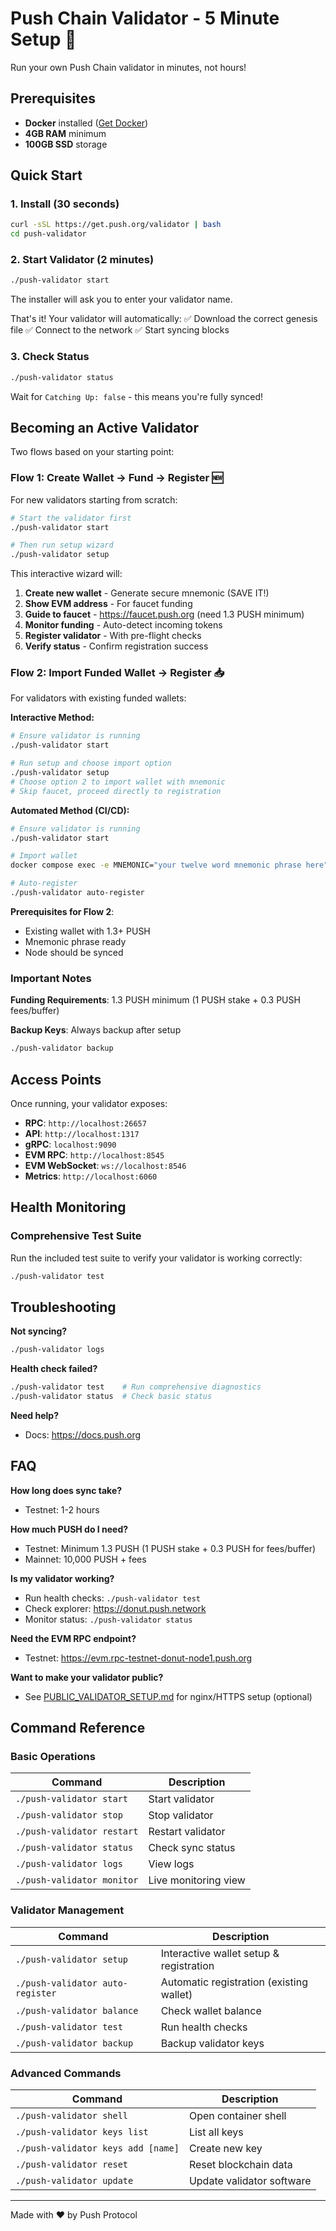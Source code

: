 # Push Chain Validator - 5 Minute Setup 🚀

Run your own Push Chain validator in minutes, not hours!

## Prerequisites

- **Docker** installed ([Get Docker](https://docs.docker.com/get-docker/))
- **4GB RAM** minimum
- **100GB SSD** storage

## Quick Start

### 1. Install (30 seconds)

```bash
curl -sSL https://get.push.org/validator | bash
cd push-validator
```

### 2. Start Validator (2 minutes)

```bash
./push-validator start
```

The installer will ask you to enter your validator name.

That's it! Your validator will automatically:
✅ Download the correct genesis file
✅ Connect to the network
✅ Start syncing blocks

### 3. Check Status

```bash
./push-validator status
```

Wait for `Catching Up: false` - this means you're fully synced!

## Becoming an Active Validator

Two flows based on your starting point:

### Flow 1: Create Wallet → Fund → Register 🆕

For new validators starting from scratch:

```bash
# Start the validator first
./push-validator start

# Then run setup wizard
./push-validator setup
```

This interactive wizard will:
1. **Create new wallet** - Generate secure mnemonic (SAVE IT!)
2. **Show EVM address** - For faucet funding
3. **Guide to faucet** - https://faucet.push.org (need 1.3 PUSH minimum)
4. **Monitor funding** - Auto-detect incoming tokens
5. **Register validator** - With pre-flight checks
6. **Verify status** - Confirm registration success

### Flow 2: Import Funded Wallet → Register 📥

For validators with existing funded wallets:

**Interactive Method:**
```bash
# Ensure validator is running
./push-validator start

# Run setup and choose import option
./push-validator setup
# Choose option 2 to import wallet with mnemonic
# Skip faucet, proceed directly to registration
```

**Automated Method (CI/CD):**
```bash
# Ensure validator is running
./push-validator start

# Import wallet
docker compose exec -e MNEMONIC="your twelve word mnemonic phrase here" validator /scripts/import-wallet.sh

# Auto-register
./push-validator auto-register
```

**Prerequisites for Flow 2**:
- Existing wallet with 1.3+ PUSH
- Mnemonic phrase ready
- Node should be synced

### Important Notes

**Funding Requirements**: 1.3 PUSH minimum (1 PUSH stake + 0.3 PUSH fees/buffer)

**Backup Keys**: Always backup after setup
```bash
./push-validator backup
```


## Access Points

Once running, your validator exposes:
- **RPC**: `http://localhost:26657`
- **API**: `http://localhost:1317`
- **gRPC**: `localhost:9090`
- **EVM RPC**: `http://localhost:8545`
- **EVM WebSocket**: `ws://localhost:8546`
- **Metrics**: `http://localhost:6060`

## Health Monitoring

### Comprehensive Test Suite

Run the included test suite to verify your validator is working correctly:

```bash
./push-validator test
```

## Troubleshooting

**Not syncing?**
```bash
./push-validator logs
```

**Health check failed?**
```bash
./push-validator test    # Run comprehensive diagnostics
./push-validator status  # Check basic status
```

**Need help?**
- Docs: https://docs.push.org

## FAQ

**How long does sync take?**
- Testnet: 1-2 hours

**How much PUSH do I need?**
- Testnet: Minimum 1.3 PUSH (1 PUSH stake + 0.3 PUSH for fees/buffer)
- Mainnet: 10,000 PUSH + fees

**Is my validator working?**
- Run health checks: `./push-validator test`
- Check explorer: https://donut.push.network
- Monitor status: `./push-validator status`

**Need the EVM RPC endpoint?**
- Testnet: https://evm.rpc-testnet-donut-node1.push.org

**Want to make your validator public?**
- See [PUBLIC_VALIDATOR_SETUP.md](PUBLIC_VALIDATOR_SETUP.md) for nginx/HTTPS setup (optional)

## Command Reference

### Basic Operations
| Command | Description |
|---------|-------------|
| `./push-validator start` | Start validator |
| `./push-validator stop` | Stop validator |
| `./push-validator restart` | Restart validator |
| `./push-validator status` | Check sync status |
| `./push-validator logs` | View logs |
| `./push-validator monitor` | Live monitoring view |

### Validator Management
| Command | Description |
|---------|-------------|
| `./push-validator setup` | Interactive wallet setup & registration |
| `./push-validator auto-register` | Automatic registration (existing wallet) |
| `./push-validator balance` | Check wallet balance |
| `./push-validator test` | Run health checks |
| `./push-validator backup` | Backup validator keys |

### Advanced Commands
| Command | Description |
|---------|-------------|
| `./push-validator shell` | Open container shell |
| `./push-validator keys list` | List all keys |
| `./push-validator keys add [name]` | Create new key |
| `./push-validator reset` | Reset blockchain data |
| `./push-validator update` | Update validator software |

---

Made with ❤️ by Push Protocol